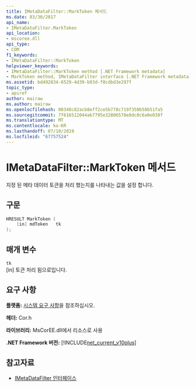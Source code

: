 ```yaml
---
title: IMetaDataFilter::MarkToken 메서드
ms.date: 03/30/2017
api_name:
- IMetaDataFilter.MarkToken
api_location:
- mscoree.dll
api_type:
- COM
f1_keywords:
- IMetaDataFilter::MarkToken
helpviewer_keywords:
- IMetaDataFilter::MarkToken method [.NET Framework metadata]
- MarkToken method, IMetaDataFilter interface [.NET Framework metadata]
ms.assetid: bd492834-6529-4d39-b93d-f8cdbd3e297f
topic_type:
- apiref
author: mairaw
ms.author: mairaw
ms.openlocfilehash: 08340c82acb8eff2ce5b778c719f350b58b51fa5
ms.sourcegitcommit: 7f616512044ab7795e32806578e8dc0c6a0e038f
ms.translationtype: MT
ms.contentlocale: ko-KR
ms.lasthandoff: 07/10/2019
ms.locfileid: "67757524"
---
```

# <a name="imetadatafiltermarktoken-method"></a>IMetaDataFilter::MarkToken 메서드
지정 된 메타 데이터 토큰을 처리 했는지를 나타내는 값을 설정 합니다.  
  
## <a name="syntax"></a>구문  
  
```cpp  
HRESULT MarkToken (  
    [in] mdToken   tk  
);  
```  
  
## <a name="parameters"></a>매개 변수  
 `tk`  
 [in] 토큰 처리 됨으로입니다.  
  
## <a name="requirements"></a>요구 사항  
 **플랫폼:** [시스템 요구 사항](../../../../docs/framework/get-started/system-requirements.md)을 참조하십시오.  
  
 **헤더:** Cor.h  
  
 **라이브러리:** MsCorEE.dll에서 리소스로 사용  
  
 **.NET Framework 버전:** [!INCLUDE[net_current_v10plus](../../../../includes/net-current-v10plus-md.md)]  
  
## <a name="see-also"></a>참고자료

- [IMetaDataFilter 인터페이스](../../../../docs/framework/unmanaged-api/metadata/imetadatafilter-interface.md)
